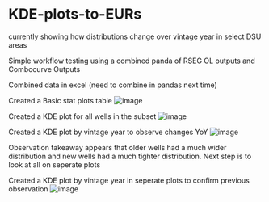 # KDE-plots-to-EURs
currently showing how distributions change over vintage year in select DSU areas

Simple workflow testing using a combined panda of RSEG OL outputs and Combocurve Outputs

Combined data in excel (need to combine in pandas next time)

Created a Basic stat plots table
   ![image](https://user-images.githubusercontent.com/53614800/207104802-643cf5c5-dfd4-46e5-aee5-3d7066ce6344.png)


Created a KDE plot for all wells in the subset
   ![image](https://user-images.githubusercontent.com/53614800/207104958-3fcf3f18-301e-42a0-8689-1ca74438a11f.png)


Created a KDE plot by vintage year to observe changes YoY
   ![image](https://user-images.githubusercontent.com/53614800/207105127-b8ba001b-741c-4666-8201-11921c675a2e.png)

Observation takeaway appears that older wells had a much wider distribution and new wells had a much tighter distribution.  Next step is to look at all on seperate plots

Created a KDE plot by vintage year in seperate plots to confirm previous observation
  ![image](https://user-images.githubusercontent.com/53614800/207105665-68d5aaee-753a-472f-989b-1a3e383aa0f2.png)
